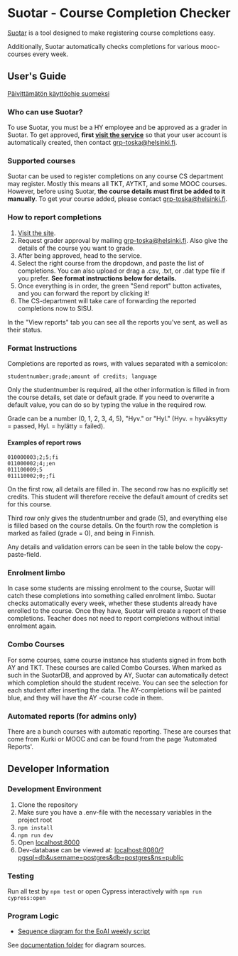 # Suotar - Course Completion Checker
[Suotar](https://opetushallinto.cs.helsinki.fi/suoritustarkistin/) is a tool designed to make registering course completions easy.

Additionally, Suotar automatically checks completions for various mooc-courses every week.

## User's Guide
[Päivittämätön käyttöohje suomeksi](kayttoohje.md)

### Who can use Suotar?
To use Suotar, you must be a HY employee and be approved as a grader in Suotar. To get approved, **first [visit the service](https://opetushallinto.cs.helsinki.fi/suoritustarkistin/)** so that your user account is automatically created, then contact grp-toska@helsinki.fi.

### Supported courses
Suotar can be used to register completions on any course CS department may register. Mostly this means all TKT, AYTKT, and some MOOC courses. However, before using Suotar, **the course details must first be added to it manually**. To get your course added, please contact grp-toska@helsinki.fi.

### How to report completions
1. [Visit the site](https://opetushallinto.cs.helsinki.fi/suoritustarkistin/).
2. Request grader approval by mailing grp-toska@helsinki.fi. Also give the details of the course you want to grade.
3. After being approved, head to the service.
4. Select the right course from the dropdown, and paste the list of completions. You can also upload or drag a .csv, .txt, or .dat type file if you prefer. **See format instructions below for details.**
5. Once everything is in order, the green "Send report" button activates, and you can forward the report by clicking it!
6. The CS-department will take care of forwarding the reported completions now to SISU.

In the "View reports" tab you can see all the reports you've sent, as well as their status.

### Format Instructions
Completions are reported as rows, with values separated with a semicolon:

```studentnumber;grade;amount of credits; language```

Only the studentnumber is required, all the other information is filled in from the course details, set date or default grade. If you need to overwrite a default value, you can do so by typing the value in the required row.

Grade can be a number (0, 1, 2, 3, 4, 5), "Hyv." or "Hyl." (Hyv. = hyväksytty = passed, Hyl. = hylätty = failed).

#### Examples of report rows
```
010000003;2;5;fi
011000002;4;;en
011100009;5
011110002;0;;fi
```
On the first row, all details are filled in. The second row has no explicitly set credits. This student will therefore receive the default amount of credits set for this course.

Third row only gives the studentnumber and grade (5), and everything else is filled based on the course details. On the fourth row the completion is marked as failed (grade = 0), and being in Finnish.

Any details and validation errors can be seen in the table below the copy-paste-field.

### Enrolment limbo

In case some students are missing enrolment to the course, Suotar will catch these completions into something called enrolment limbo. Suotar checks automatically every week, whether these students already have enrolled to the course. Once they have, Suotar will create a report of these completions. Teacher does not need to report completions without initial enrolment again.  

### Combo Courses
For some courses, same course instance has students signed in from both AY and TKT. These courses are called Combo Courses. When marked as such in the SuotarDB, and approved by AY, Suotar can automatically detect which completion should the student receive. You can see the selection for each student after inserting the data. The AY-completions will be painted blue, and they will have the AY -course code in them.

### Automated reports (for admins only)

There are a bunch courses with automatic reporting. These are courses that come from Kurki or MOOC and can be found from the page 'Automated Reports'.

## Developer Information

### Development Environment
1. Clone the repository
2. Make sure you have a .env-file with the necessary variables in the project root
3. ```npm install```
4. ```npm run dev```
5. Open [localhost:8000](localhost:8000)
6. Dev-database can be viewed at: [localhost:8080/?pgsql=db&username=postgres&db=postgres&ns=public](localhost:8080/?pgsql=db&username=postgres&db=postgres&ns=public)

### Testing

Run all test by ```npm test``` or open Cypress interactively with ```npm run cypress:open```

### Program Logic
- [Sequence diagram for the EoAI weekly script](documentation/Suotar_Weekly_EoAI_Credit_Markup_Script.png)

See [documentation folder](documentation/) for diagram sources.
